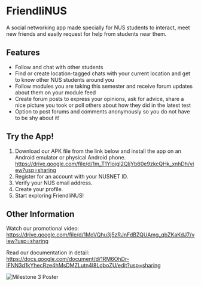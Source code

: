 # FriendliNUS
A social networking app made specially for NUS students to interact, meet new friends and easily request for help from students near them.

## Features
- Follow and chat with other students 
- Find or create location-tagged chats with your current location and get to know other NUS students around you
- Follow modules you are taking this semester and receive forum updates about them on your module feed
- Create forum posts to express your opinions, ask for advice, share a nice picture you took or poll others about how they did in the latest test
- Option to post forums and comments anonymously so you do not have to be shy about it!

## Try the App!
1. Download our APK file from the link below and install the app on an Android emulator or physical Android phone.
https://drive.google.com/file/d/1m_T1YloigI2QIjYb60e9zkcQHk_xnhDh/view?usp=sharing
2. Register for an account with your NUSNET ID.
3. Verify your NUS email address.
4. Create your profile.
5. Start exploring FriendliNUS!

## Other Information
Watch our promotional video: https://drive.google.com/file/d/1MoVQhu3j5zRJnFdBZQUAmg_qbZKaKdJ7/view?usp=sharing

Read our documentation in detail: https://docs.google.com/document/d/1RM6OhDr-IFNN3d1kYhecRze4hMsDMZLutn4l8LdboZU/edit?usp=sharing

![Milestone 3 Poster](https://user-images.githubusercontent.com/69505852/127009816-3435e7a5-3dda-463b-930c-7e9e3a7196dd.png)
